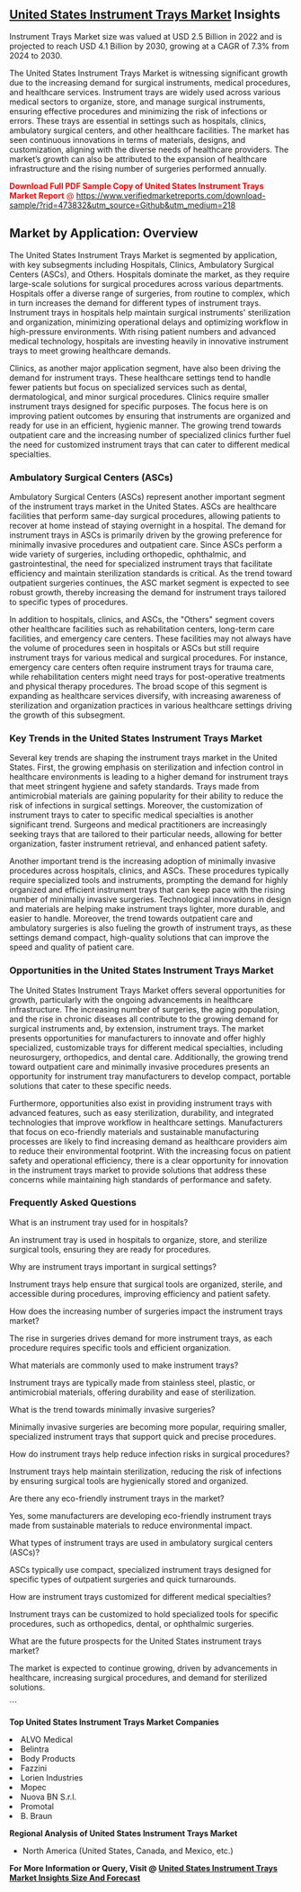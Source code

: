 <h2><a href="https://www.verifiedmarketreports.com/download-sample/?rid=473832&amp;utm_source=Github&amp;utm_medium=218" target="_blank">United States Instrument Trays Market</a> Insights</h2><p>Instrument Trays Market size was valued at USD 2.5 Billion in 2022 and is projected to reach USD 4.1 Billion by 2030, growing at a CAGR of 7.3% from 2024 to 2030.</p><p> <p>The United States Instrument Trays Market is witnessing significant growth due to the increasing demand for surgical instruments, medical procedures, and healthcare services. Instrument trays are widely used across various medical sectors to organize, store, and manage surgical instruments, ensuring effective procedures and minimizing the risk of infections or errors. These trays are essential in settings such as hospitals, clinics, ambulatory surgical centers, and other healthcare facilities. The market has seen continuous innovations in terms of materials, designs, and customization, aligning with the diverse needs of healthcare providers. The market’s growth can also be attributed to the expansion of healthcare infrastructure and the rising number of surgeries performed annually. <p><span class=""><span style="color: #ff0000;"><strong>Download Full PDF Sample Copy of United States Instrument Trays Market Report</strong> @ </span><a href="https://www.verifiedmarketreports.com/download-sample/?rid=473832&amp;utm_source=Github&amp;utm_medium=218" target="_blank">https://www.verifiedmarketreports.com/download-sample/?rid=473832&amp;utm_source=Github&amp;utm_medium=218</a></span></p> </p> <h2>Market by Application: Overview</h2> <p>The United States Instrument Trays Market is segmented by application, with key subsegments including Hospitals, Clinics, Ambulatory Surgical Centers (ASCs), and Others. Hospitals dominate the market, as they require large-scale solutions for surgical procedures across various departments. Hospitals offer a diverse range of surgeries, from routine to complex, which in turn increases the demand for different types of instrument trays. Instrument trays in hospitals help maintain surgical instruments' sterilization and organization, minimizing operational delays and optimizing workflow in high-pressure environments. With rising patient numbers and advanced medical technology, hospitals are investing heavily in innovative instrument trays to meet growing healthcare demands.</p> <p>Clinics, as another major application segment, have also been driving the demand for instrument trays. These healthcare settings tend to handle fewer patients but focus on specialized services such as dental, dermatological, and minor surgical procedures. Clinics require smaller instrument trays designed for specific purposes. The focus here is on improving patient outcomes by ensuring that instruments are organized and ready for use in an efficient, hygienic manner. The growing trend towards outpatient care and the increasing number of specialized clinics further fuel the need for customized instrument trays that can cater to different medical specialties.</p> <h3>Ambulatory Surgical Centers (ASCs)</h3> <p>Ambulatory Surgical Centers (ASCs) represent another important segment of the instrument trays market in the United States. ASCs are healthcare facilities that perform same-day surgical procedures, allowing patients to recover at home instead of staying overnight in a hospital. The demand for instrument trays in ASCs is primarily driven by the growing preference for minimally invasive procedures and outpatient care. Since ASCs perform a wide variety of surgeries, including orthopedic, ophthalmic, and gastrointestinal, the need for specialized instrument trays that facilitate efficiency and maintain sterilization standards is critical. As the trend toward outpatient surgeries continues, the ASC market segment is expected to see robust growth, thereby increasing the demand for instrument trays tailored to specific types of procedures.</p> <p>In addition to hospitals, clinics, and ASCs, the "Others" segment covers other healthcare facilities such as rehabilitation centers, long-term care facilities, and emergency care centers. These facilities may not always have the volume of procedures seen in hospitals or ASCs but still require instrument trays for various medical and surgical procedures. For instance, emergency care centers often require instrument trays for trauma care, while rehabilitation centers might need trays for post-operative treatments and physical therapy procedures. The broad scope of this segment is expanding as healthcare services diversify, with increasing awareness of sterilization and organization practices in various healthcare settings driving the growth of this subsegment.</p> <h3>Key Trends in the United States Instrument Trays Market</h3> <p>Several key trends are shaping the instrument trays market in the United States. First, the growing emphasis on sterilization and infection control in healthcare environments is leading to a higher demand for instrument trays that meet stringent hygiene and safety standards. Trays made from antimicrobial materials are gaining popularity for their ability to reduce the risk of infections in surgical settings. Moreover, the customization of instrument trays to cater to specific medical specialties is another significant trend. Surgeons and medical practitioners are increasingly seeking trays that are tailored to their particular needs, allowing for better organization, faster instrument retrieval, and enhanced patient safety.</p> <p>Another important trend is the increasing adoption of minimally invasive procedures across hospitals, clinics, and ASCs. These procedures typically require specialized tools and instruments, prompting the demand for highly organized and efficient instrument trays that can keep pace with the rising number of minimally invasive surgeries. Technological innovations in design and materials are helping make instrument trays lighter, more durable, and easier to handle. Moreover, the trend towards outpatient care and ambulatory surgeries is also fueling the growth of instrument trays, as these settings demand compact, high-quality solutions that can improve the speed and quality of patient care.</p> <h3>Opportunities in the United States Instrument Trays Market</h3> <p>The United States Instrument Trays Market offers several opportunities for growth, particularly with the ongoing advancements in healthcare infrastructure. The increasing number of surgeries, the aging population, and the rise in chronic diseases all contribute to the growing demand for surgical instruments and, by extension, instrument trays. The market presents opportunities for manufacturers to innovate and offer highly specialized, customizable trays for different medical specialties, including neurosurgery, orthopedics, and dental care. Additionally, the growing trend toward outpatient care and minimally invasive procedures presents an opportunity for instrument tray manufacturers to develop compact, portable solutions that cater to these specific needs.</p> <p>Furthermore, opportunities also exist in providing instrument trays with advanced features, such as easy sterilization, durability, and integrated technologies that improve workflow in healthcare settings. Manufacturers that focus on eco-friendly materials and sustainable manufacturing processes are likely to find increasing demand as healthcare providers aim to reduce their environmental footprint. With the increasing focus on patient safety and operational efficiency, there is a clear opportunity for innovation in the instrument trays market to provide solutions that address these concerns while maintaining high standards of performance and safety.</p> <h3>Frequently Asked Questions</h3> <p>What is an instrument tray used for in hospitals?</p> <p>An instrument tray is used in hospitals to organize, store, and sterilize surgical tools, ensuring they are ready for procedures.</p> <p>Why are instrument trays important in surgical settings?</p> <p>Instrument trays help ensure that surgical tools are organized, sterile, and accessible during procedures, improving efficiency and patient safety.</p> <p>How does the increasing number of surgeries impact the instrument trays market?</p> <p>The rise in surgeries drives demand for more instrument trays, as each procedure requires specific tools and efficient organization.</p> <p>What materials are commonly used to make instrument trays?</p> <p>Instrument trays are typically made from stainless steel, plastic, or antimicrobial materials, offering durability and ease of sterilization.</p> <p>What is the trend towards minimally invasive surgeries?</p> <p>Minimally invasive surgeries are becoming more popular, requiring smaller, specialized instrument trays that support quick and precise procedures.</p> <p>How do instrument trays help reduce infection risks in surgical procedures?</p> <p>Instrument trays help maintain sterilization, reducing the risk of infections by ensuring surgical tools are hygienically stored and organized.</p> <p>Are there any eco-friendly instrument trays in the market?</p> <p>Yes, some manufacturers are developing eco-friendly instrument trays made from sustainable materials to reduce environmental impact.</p> <p>What types of instrument trays are used in ambulatory surgical centers (ASCs)?</p> <p>ASCs typically use compact, specialized instrument trays designed for specific types of outpatient surgeries and quick turnarounds.</p> <p>How are instrument trays customized for different medical specialties?</p> <p>Instrument trays can be customized to hold specialized tools for specific procedures, such as orthopedics, dental, or ophthalmic surgeries.</p> <p>What are the future prospects for the United States instrument trays market?</p> <p>The market is expected to continue growing, driven by advancements in healthcare, increasing surgical procedures, and demand for sterilized solutions.</p> ```</p><p><strong>Top United States Instrument Trays Market Companies</strong></p><div data-test-id=""><p><li>ALVO Medical</li><li> Belintra</li><li> Body Products</li><li> Fazzini</li><li> Lorien Industries</li><li> Mopec</li><li> Nuova BN S.r.l.</li><li> Promotal</li><li> B. Braun</li></p><div><strong>Regional Analysis of&nbsp;United States Instrument Trays Market</strong></div><ul><li dir="ltr"><p dir="ltr">North America&nbsp;(United States, Canada, and Mexico, etc.)</p></li></ul><p><strong>For More Information or Query, Visit @&nbsp;</strong><strong><a href="https://www.verifiedmarketreports.com/product/instrument-trays-market/?utm_source=Github&amp;utm_medium=218" target="_blank">United States Instrument Trays Market Insights Size And Forecast</a></strong></p></div>
